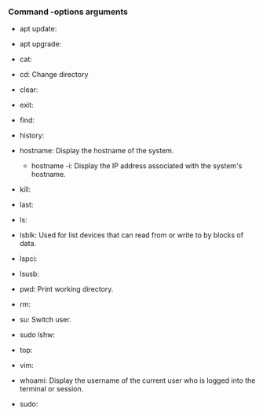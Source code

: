 ### Command -options arguments

- apt update: 
- apt upgrade:
- cat: 
- cd: Change directory
- clear:
- exit: 
- find: 
- history:
- hostname: Display the hostname of the system.
  - hostname -i: Display the IP address associated with the system's hostname.
- kill: 
- last: 
- ls: 
- lsblk: Used for list devices that can read from or write to by blocks of data.
- lspci:
- lsusb: 
- pwd: Print working directory.
- rm:
- su: Switch user.
- sudo lshw: 
- top: 
- vim:
- whoami: Display the username of the current user who is logged into the terminal or session.


- sudo: 

